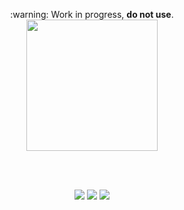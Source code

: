<p align="center">
  :warning:  Work in progress, <b>do not use</b>.
  <br>
  <img width="210px" type="image/png" src="https://rawgit.com/yungtravla/cdn/master/github.com/yungtravla/tunnels/logo.png" />
</p>

<br>
<br>

<p align="center">
  <img src="https://user-images.githubusercontent.com/29265684/44615795-02271580-a886-11e8-9c53-7e6ec40d6238.png">
  <img src="https://user-images.githubusercontent.com/29265684/44615794-018e7f00-a886-11e8-884c-4bd0014b2878.png">
  <img src="https://user-images.githubusercontent.com/29265684/44615796-02271580-a886-11e8-9d3d-94ed4254f82a.png">
</p>
